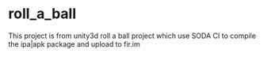 # roll_a_ball

This project is from unity3d roll a ball project which use SODA CI to compile the ipa|apk package and upload to fir.im
